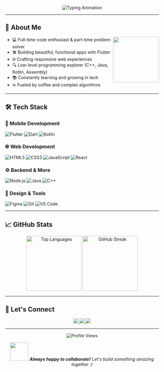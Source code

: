 <!-- GitHub README for Haseeb Tariq -->

<div align="center">
  <img src="https://readme-typing-svg.demolab.com?font=Fira+Code&size=30&duration=3000&pause=500&color=5D3FD3&center=true&vCenter=true&width=600&lines=Hi+%F0%9F%91%8B%2C+I'm+Haseeb+Tariq;Flutter+App+Developer;Full+Stack+Web+Developer;UI%2FUX+Enthusiast" alt="Typing Animation" />
</div>

---

## 🚀 About Me

<p align="center">
  <img align="right" src="https://media.giphy.com/media/M9gbBd9nbDrOTu1Mqx/giphy.gif" width="150" />

* 💻 Full-time code enthusiast & part-time problem solver
* 🛠️ Building beautiful, functional apps with Flutter
* 🌐 Crafting responsive web experiences
* 🔍 Low-level programming explorer (C++, Java, Kotlin, Assembly)
* 📚 Constantly learning and growing in tech
* ☕ Fueled by coffee and complex algorithms

</p>

---

## 🛠️ Tech Stack

### 📱 Mobile Development

![Flutter](https://img.shields.io/badge/Flutter-02569B?style=for-the-badge\&logo=flutter\&logoColor=white)
![Dart](https://img.shields.io/badge/Dart-0175C2?style=for-the-badge\&logo=dart\&logoColor=white)
![Kotlin](https://img.shields.io/badge/Kotlin-7F52FF?style=for-the-badge\&logo=kotlin\&logoColor=white)

### 🌐 Web Development

![HTML5](https://img.shields.io/badge/HTML5-E34F26?style=for-the-badge\&logo=html5\&logoColor=white)
![CSS3](https://img.shields.io/badge/CSS3-1572B6?style=for-the-badge\&logo=css3\&logoColor=white)
![JavaScript](https://img.shields.io/badge/JavaScript-F7DF1E?style=for-the-badge\&logo=javascript\&logoColor=black)
![React](https://img.shields.io/badge/React-20232A?style=for-the-badge\&logo=react\&logoColor=61DAFB)

### ⚙️ Backend & More

![Node.js](https://img.shields.io/badge/Node.js-339933?style=for-the-badge\&logo=nodedotjs\&logoColor=white)
![Java](https://img.shields.io/badge/Java-ED8B00?style=for-the-badge\&logo=openjdk\&logoColor=white)
![C++](https://img.shields.io/badge/C++-00599C?style=for-the-badge\&logo=c%2B%2B\&logoColor=white)

### 🎨 Design & Tools

![Figma](https://img.shields.io/badge/Figma-F24E1E?style=for-the-badge\&logo=figma\&logoColor=white)
![Git](https://img.shields.io/badge/Git-F05032?style=for-the-badge\&logo=git\&logoColor=white)
![VS Code](https://img.shields.io/badge/VS_Code-007ACC?style=for-the-badge\&logo=visual-studio-code\&logoColor=white)

---

## 📈 GitHub Stats

<div align="center">
  <img height="180em" src="https://github-readme-stats.vercel.app/api/top-langs/?username=haseebawan45&layout=compact&langs_count=8&theme=radical" alt="Top Languages" />
  <img height="180em" src="https://github-readme-streak-stats.herokuapp.com/?user=haseebawan45&theme=radical" alt="GitHub Streak" />
</div>


---

## 🌟 Let's Connect

<div align="center">
  <a href="https://www.linkedin.com/in/haseeb-awan-7307582a4/">
    <img src="https://img.shields.io/badge/LinkedIn-0077B5?style=for-the-badge&logo=linkedin&logoColor=white" />
  </a>
  <a href="mailto:haseebawang4545@gmail.com">
    <img src="https://img.shields.io/badge/Gmail-D14836?style=for-the-badge&logo=gmail&logoColor=white" />
  </a>
  <a href="https://haseebawan45.github.io/PortFolio/">
    <img src="https://img.shields.io/badge/Portfolio-%23000000.svg?style=for-the-badge&logo=firefox&logoColor=#FF7139" />
  </a>
</div>

---

<div align="center">
  <img src="https://komarev.com/ghpvc/?username=haseebawan45&label=Profile%20views&color=0e75b6&style=flat" alt="Profile Views" />
</div>

<p align="center">
  <img src="https://media.giphy.com/media/LnQjpWaON8nhr21vNW/giphy.gif" width="60"> 
  <em><b>Always happy to collaborate!</b> Let's build something amazing together :)</em>
</p>
